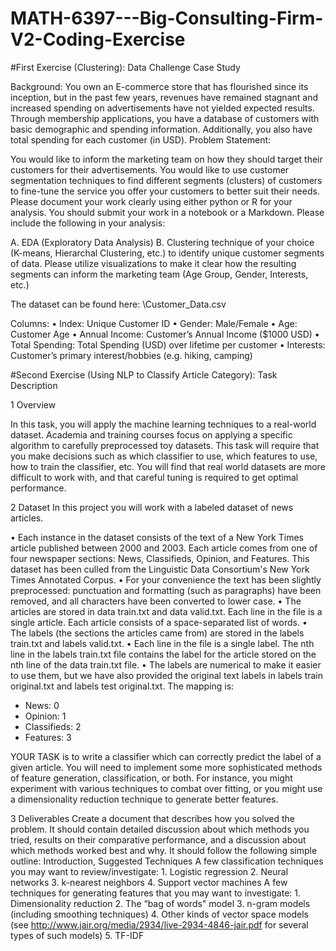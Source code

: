 # MATH-6397---Big-Consulting-Firm-V2-Coding-Exercise

#First Exercise (Clustering):
Data Challenge Case Study

Background:
You own an E-commerce store that has flourished since its inception, but in the past few years, revenues have remained stagnant and increased spending on advertisements have not yielded expected results. Through membership applications, you have a database of customers with basic demographic and spending information. Additionally, you also have total spending for each customer (in USD).
Problem Statement:

You would like to inform the marketing team on how they should target their customers for their advertisements. You would like to use customer segmentation techniques to find different segments (clusters) of customers to fine-tune the service you offer your customers to better suit their needs. Please document your work clearly using either python or R for your analysis. You should submit your work in a notebook or a Markdown. Please include the following in your analysis:

A.	EDA (Exploratory Data Analysis) 
B.	Clustering technique of your choice (K-means, Hierarchal Clustering, etc.) to identify unique customer segments of data. Please utilize visualizations to make it clear how the resulting segments can inform the marketing team (Age Group, Gender, Interests, etc.)

The dataset can be found here:
\\Customer_Data.csv

 
Columns:
•	Index: Unique Customer ID
•	Gender: Male/Female	
•	Age: Customer Age
•	Annual Income: Customer’s Annual Income ($1000 USD)
•	Total Spending: Total Spending (USD) over lifetime per customer
•	Interests: Customer’s primary interest/hobbies (e.g. hiking, camping)



#Second Exercise (Using NLP to Classify Article Category):
Task Description 

1 Overview 

In this task, you will apply the machine learning techniques to a real-world dataset. Academia and training courses focus on applying a specific algorithm to carefully preprocessed toy datasets. This task will require that you make decisions such as which classifier to use, which features to use, how to train the classifier, etc. You will find that real world datasets are more difficult to work with, and that careful tuning is required to get optimal performance. 

2 Dataset 
In this project you will work with a labeled dataset of news articles. 

•	Each instance in the dataset consists of the text of a New York Times article published between 2000 and 2003. Each article comes from one of four newspaper sections: News, Classifieds, Opinion, and Features. This dataset has been culled from the Linguistic Data Consortium's New York Times Annotated Corpus. 
•	For your convenience the text has been slightly preprocessed: punctuation and formatting (such as paragraphs) have been removed, and all characters have been converted to lower case. 
•	The articles are stored in data train.txt and data valid.txt. Each line in the file is a single article. Each article consists of a space-separated list of words. 
•	The labels (the sections the articles came from) are stored in the labels train.txt and labels valid.txt. 
•	Each line in the file is a single label. The nth line in the labels train.txt file contains the label for the article stored on the nth line of the data train.txt file. 
•	The labels are numerical to make it easier to use them, but we have also provided the original text labels in labels train original.txt and labels test original.txt. The mapping is: 

- News: 0 
- Opinion: 1 
- Classifieds: 2 
- Features: 3 

YOUR TASK is to write a classifier which can correctly predict the label of a given article. You will need to implement some more sophisticated methods of feature generation, classification, or both. For instance, you might experiment with various techniques to combat over fitting, or you might use a dimensionality reduction technique to generate better features. 

3 Deliverables 
Create a document that describes how you solved the problem. It should contain detailed discussion about which methods you tried, results on their comparative performance, and a discussion about which methods worked best and why. It should follow the following simple outline: Introduction,
Suggested Techniques 
A few classification techniques you may want to review/investigate: 
	1. Logistic regression 
	2. Neural networks 
	3. k-nearest neighbors 
	4. Support vector machines 
A few techniques for generating features that you may want to investigate: 
	1. Dimensionality reduction 
	2. The “bag of words" model 
	3. n-gram models (including smoothing techniques) 
	4. Other kinds of vector space models (see http://www.jair.org/media/2934/live-2934-4846-jair.pdf for several types of such models) 
	5. TF-IDF

